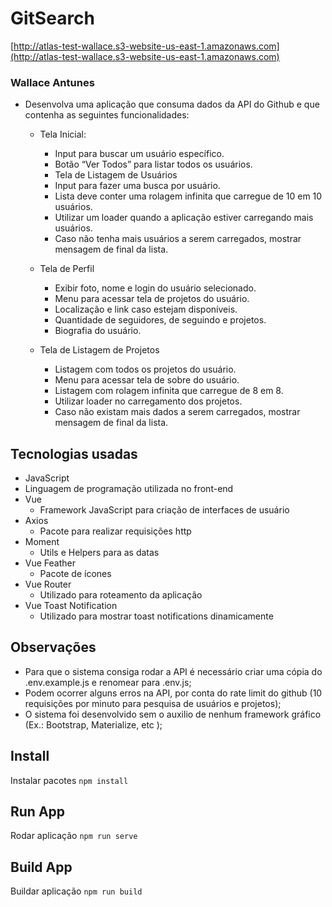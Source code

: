 # GitSearch
[http://atlas-test-wallace.s3-website-us-east-1.amazonaws.com](http://atlas-test-wallace.s3-website-us-east-1.amazonaws.com)
### Wallace Antunes
 - Desenvolva uma aplicação que consuma dados da API do Github e que contenha as seguintes funcionalidades:
   - Tela Inicial:
     - Input para buscar um usuário específico.
     - Botão “Ver Todos” para listar todos os usuários.
     - Tela de Listagem de Usuários
     - Input para fazer uma busca por usuário.
     - Lista deve conter uma rolagem infinita que carregue de 10 em 10 usuários.
     - Utilizar um loader quando a aplicação estiver carregando mais usuários.
     - Caso não tenha mais usuários a serem carregados, mostrar mensagem de
final da lista.

   - Tela de Perfil
     - Exibir foto, nome e login do usuário selecionado.
     - Menu para acessar tela de projetos do usuário.
     - Localização e link caso estejam disponíveis.
     - Quantidade de seguidores, de seguindo e projetos.
     - Biografia do usuário.

   - Tela de Listagem de Projetos
     - Listagem com todos os projetos do usuário.
     - Menu para acessar tela de sobre do usuário.
     - Listagem com rolagem infinita que carregue de 8 em 8.
     - Utilizar loader no carregamento dos projetos.
     - Caso não existam mais dados a serem carregados, mostrar mensagem de final da lista.

## Tecnologias usadas
  - JavaScript
   - Linguagem de programação utilizada no front-end 
 - Vue 
   - Framework JavaScript  para criação de interfaces de usuário
 - Axios
   - Pacote para realizar requisições http 
 - Moment
   - Utils e Helpers para as datas   
 - Vue Feather
   - Pacote de ícones 
  - Vue Router
    - Utilizado para roteamento da aplicação 
  - Vue Toast Notification
    - Utilizado para mostrar toast notifications dinamicamente 
 
## Observações
- Para que o sistema consiga rodar a API é necessário criar uma cópia do .env.example.js e renomear para .env.js;
- Podem ocorrer alguns erros na API, por conta do rate limit do github (10 requisições por minuto para pesquisa de usuários e projetos);
- O sistema foi desenvolvido sem o auxilio de nenhum framework gráfico (Ex.: Bootstrap, Materialize, etc );

## Install
Instalar pacotes
`npm install`

## Run App
Rodar aplicação
`npm run serve`

## Build App
Buildar aplicação
`npm run build`
